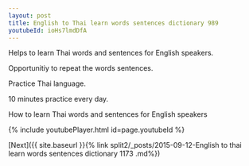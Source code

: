 ```yaml
---
layout: post
title: English to Thai learn words sentences dictionary 989 
youtubeId: ioHs7lmdDfA
---
```

 
 
Helps to learn Thai words and sentences for English speakers.

Opportunitiy to repeat the words sentences. 

Practice Thai language. 
 
10 minutes practice every day. 
 
How to learn Thai words and sentences for English speakers 
 
{% include youtubePlayer.html id=page.youtubeId %}
 
 
[Next]({{ site.baseurl }}{% link  split2/_posts/2015-09-12-English to thai learn words sentences dictionary 1173 .md%})
 
